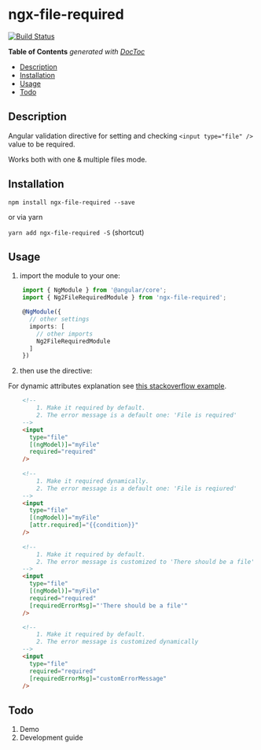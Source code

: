# ngx-file-required

[![Build Status](https://travis-ci.org/pkantsedalov/ngx-file-required.svg?branch=master)](https://travis-ci.org/pkantsedalov/ngx-file-required)

<!-- START doctoc generated TOC please keep comment here to allow auto update -->
<!-- DON'T EDIT THIS SECTION, INSTEAD RE-RUN doctoc TO UPDATE -->
**Table of Contents**  *generated with [DocToc](https://github.com/thlorenz/doctoc)*

  - [Description](#description)
  - [Installation](#installation)
  - [Usage](#usage)
  - [Todo](#development)

<!-- END doctoc generated TOC please keep comment here to allow auto update -->

## Description

Angular validation directive for setting and checking `<input type="file" />` value to be required.

Works both with one & multiple files mode.

## Installation
`npm install ngx-file-required --save`

or via yarn

`yarn add ngx-file-required -S` (shortcut)

## Usage

1. import the module to your one:

```typescript
    import { NgModule } from '@angular/core';
    import { Ng2FileRequiredModule } from 'ngx-file-required';

    @NgModule({
      // other settings
      imports: [
        // other imports
        Ng2FileRequiredModule
      ]
    })

```

2. then use the directive:

For dynamic attributes explanation see [this stackoverflow example](https://stackoverflow.com/a/36745752/2385788).

```html
    <!-- 
        1. Make it required by default.
        2. The error message is a default one: 'File is required' 
    -->
    <input
      type="file"
      [(ngModel)]="myFile"
      required="required"
    />
    
    <!-- 
        1. Make it required dynamically.
        2. The error message is a default one: 'File is reqiured'
    -->
    <input
      type="file"
      [(ngModel)]="myFile"
      [attr.required]="{{condition}}"
    />
    
    <!-- 
        1. Make it required by default.
        2. The error message is customized to 'There should be a file' 
    -->
    <input 
      type="file" 
      [(ngModel)]="myFile"
      required="required"
      [requiredErrorMsg]="'There should be a file'" 
    />

    <!--
        1. Make it required by default.
        2. The error message is customized dynamically
    -->
    <input
      type="file"
      required="required"
      [requiredErrorMsg]="customErrorMessage"
    />
```

## Todo
1. Demo
2. Development guide
